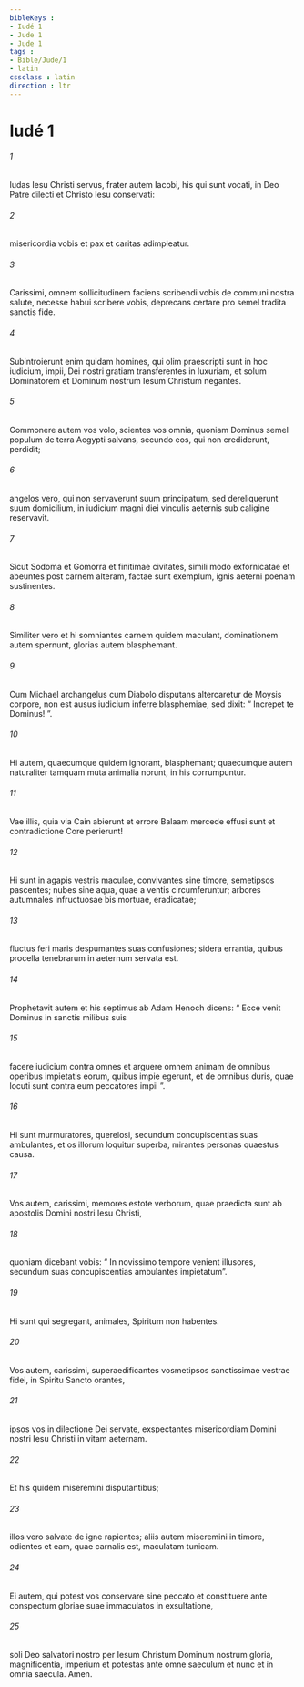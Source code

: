 ```yaml
---
bibleKeys : 
- Iudé 1
- Jude 1
- Jude 1
tags : 
- Bible/Jude/1
- latin
cssclass : latin
direction : ltr
---
```


# Iudé 1

###### 1
Iudas Iesu Christi servus, frater autem Iacobi, his qui sunt vocati, in Deo Patre dilecti et Christo Iesu conservati: 
###### 2
misericordia vobis et pax et caritas adimpleatur.
###### 3
Carissimi, omnem sollicitudinem faciens scribendi vobis de communi nostra salute, necesse habui scribere vobis, deprecans certare pro semel tradita sanctis fide. 
###### 4
Subintroierunt enim quidam homines, qui olim praescripti sunt in hoc iudicium, impii, Dei nostri gratiam transferentes in luxuriam, et solum Dominatorem et Dominum nostrum Iesum Christum negantes.
###### 5
Commonere autem vos volo, scientes vos omnia, quoniam Dominus semel populum de terra Aegypti salvans, secundo eos, qui non crediderunt, perdidit; 
###### 6
angelos vero, qui non servaverunt suum principatum, sed dereliquerunt suum domicilium, in iudicium magni diei vinculis aeternis sub caligine reservavit. 
###### 7
Sicut Sodoma et Gomorra et finitimae civitates, simili modo exfornicatae et abeuntes post carnem alteram, factae sunt exemplum, ignis aeterni poenam sustinentes.
###### 8
Similiter vero et hi somniantes carnem quidem maculant, dominationem autem spernunt, glorias autem blasphemant. 
###### 9
Cum Michael archangelus cum Diabolo disputans altercaretur de Moysis corpore, non est ausus iudicium inferre blasphemiae, sed dixit: “ Increpet te Dominus! ”. 
###### 10
Hi autem, quaecumque quidem ignorant, blasphemant; quaecumque autem naturaliter tamquam muta animalia norunt, in his corrumpuntur. 
###### 11
Vae illis, quia via Cain abierunt et errore Balaam mercede effusi sunt et contradictione Core perierunt! 
###### 12
Hi sunt in agapis vestris maculae, convivantes sine timore, semetipsos pascentes; nubes sine aqua, quae a ventis circumferuntur; arbores autumnales infructuosae bis mortuae, eradicatae; 
###### 13
fluctus feri maris despumantes suas confusiones; sidera errantia, quibus procella tenebrarum in aeternum servata est.
###### 14
Prophetavit autem et his septimus ab Adam Henoch dicens: “ Ecce venit Dominus in sanctis milibus suis 
###### 15
facere iudicium contra omnes et arguere omnem animam de omnibus operibus impietatis eorum, quibus impie egerunt, et de omnibus duris, quae locuti sunt contra eum peccatores impii ”. 
###### 16
Hi sunt murmuratores, querelosi, secundum concupiscentias suas ambulantes, et os illorum loquitur superba, mirantes personas quaestus causa.
###### 17
Vos autem, carissimi, memores estote verborum, quae praedicta sunt ab apostolis Domini nostri Iesu Christi, 
###### 18
quoniam dicebant vobis: “ In novissimo tempore venient illusores, secundum suas concupiscentias ambulantes impietatum”. 
###### 19
Hi sunt qui segregant, animales, Spiritum non habentes.
###### 20
Vos autem, carissimi, superaedificantes vosmetipsos sanctissimae vestrae fidei, in Spiritu Sancto orantes, 
###### 21
ipsos vos in dilectione Dei servate, exspectantes misericordiam Domini nostri Iesu Christi in vitam aeternam. 
###### 22
Et his quidem miseremini disputantibus; 
###### 23
illos vero salvate de igne rapientes; aliis autem miseremini in timore, odientes et eam, quae carnalis est, maculatam tunicam.
###### 24
Ei autem, qui potest vos conservare sine peccato et constituere ante conspectum gloriae suae immaculatos in exsultatione, 
###### 25
soli Deo salvatori nostro per Iesum Christum Dominum nostrum gloria, magnificentia, imperium et potestas ante omne saeculum et nunc et in omnia saecula. Amen.
